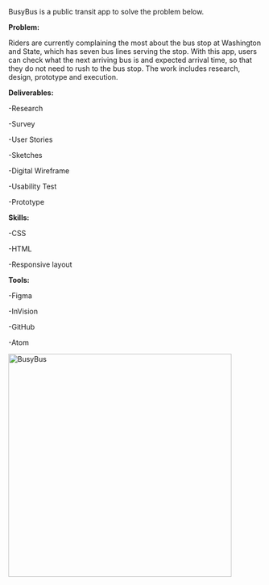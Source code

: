 BusyBus is a public transit app to solve the problem below.

**Problem:**

Riders are currently complaining the most about the bus stop at Washington and State, which has seven bus lines serving the stop.
With this app, users can check what the next arriving bus is and expected arrival time, so that they do not need to rush to the bus stop. The work includes research, design, prototype and execution.

**Deliverables:**

-Research

-Survey

-User Stories

-Sketches

-Digital Wireframe

-Usability Test

-Prototype



**Skills:**

-CSS

-HTML

-Responsive layout



**Tools:**

-Figma

-InVision

-GitHub

-Atom




<img width="443" alt="BusyBus" src="https://user-images.githubusercontent.com/44152485/57309644-072dab80-711b-11e9-8b33-be3fe6368b8b.png">
